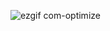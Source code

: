 ![ezgif com-optimize](https://user-images.githubusercontent.com/26070708/113470377-eb67d880-9409-11eb-9a84-e7f6e02bc886.gif)

